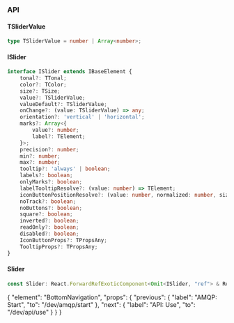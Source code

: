 

### API

#### TSliderValue

```ts
type TSliderValue = number | Array<number>;
```

#### ISlider

```ts
interface ISlider extends IBaseElement {
    tonal?: TTonal;
    color?: TColor;
    size?: TSize;
    value?: TSliderValue;
    valueDefault?: TSliderValue;
    onChange?: (value: TSliderValue) => any;
    orientation?: 'vertical' | 'horizontal';
    marks?: Array<{
        value?: number;
        label?: TElement;
    }>;
    precision?: number;
    min?: number;
    max?: number;
    tooltip?: 'always' | boolean;
    labels?: boolean;
    onlyMarks?: boolean;
    labelTooltipResolve?: (value: number) => TElement;
    iconButtonPositionResolve?: (value: number, normalized: number, size: TSize) => string;
    noTrack?: boolean;
    noButtons?: boolean;
    square?: boolean;
    inverted?: boolean;
    readOnly?: boolean;
    disabled?: boolean;
    IconButtonProps?: TPropsAny;
    TooltipProps?: TPropsAny;
}
```

#### Slider

```ts
const Slider: React.ForwardRefExoticComponent<Omit<ISlider, "ref"> & React.RefAttributes<unknown>>;
```


{
  "element": "BottomNavigation",
  "props": {
    "previous": {
      "label": "AMQP: Start",
      "to": "/dev/amqp/start"
    },
    "next": {
      "label": "API: Use",
      "to": "/dev/api/use"
    }
  }
}